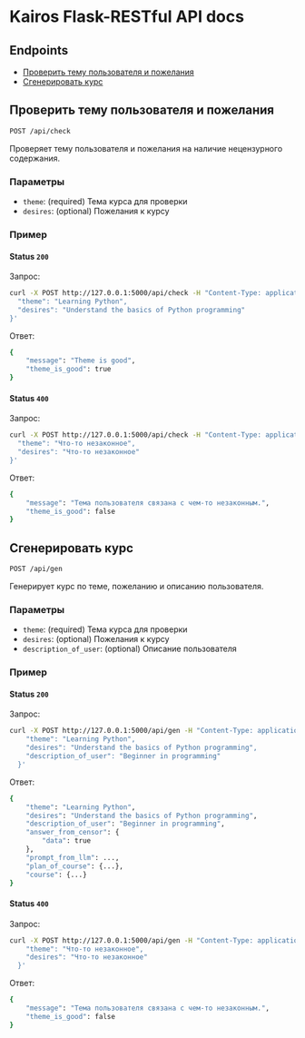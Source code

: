 # Kairos Flask-RESTful API docs

## Endpoints

- [Проверить тему пользователя и пожелания](#проверить-тему-пользователя-и-пожелания)
- [Сгенерировать курс](#сгенерировать-курс)

## Проверить тему пользователя и пожелания

```bash
POST /api/check
```

Проверяет тему пользователя и пожелания на наличие нецензурного содержания.

### Параметры

- `theme`: (required) Тема курса для проверки
- `desires`: (optional) Пожелания к курсу

### Пример

#### Status `200`

Запрос:

```bash
curl -X POST http://127.0.0.1:5000/api/check -H "Content-Type: application/json" -d '{
  "theme": "Learning Python",
  "desires": "Understand the basics of Python programming"
}'
```

Ответ:

```bash
{
    "message": "Theme is good",
    "theme_is_good": true
}
```

#### Status `400`

Запрос:

```bash
curl -X POST http://127.0.0.1:5000/api/check -H "Content-Type: application/json" -d '{
  "theme": "Что-то незаконное",
  "desires": "Что-то незаконное"
}'
```

Ответ:

```bash
{
    "message": "Тема пользователя связана с чем-то незаконным.",
    "theme_is_good": false
}
```

## Сгенерировать курс

```bash
POST /api/gen
```

Генерирует курс по теме, пожеланию и описанию пользователя.

### Параметры

- `theme`: (required) Тема курса для проверки
- `desires`: (optional) Пожелания к курсу
- `description_of_user`: (optional) Описание пользователя

### Пример

#### Status `200`

Запрос:

```bash
curl -X POST http://127.0.0.1:5000/api/gen -H "Content-Type: application/json" -d '{
    "theme": "Learning Python",
    "desires": "Understand the basics of Python programming",
    "description_of_user": "Beginner in programming"
  }'
```

Ответ:

```bash
{
    "theme": "Learning Python",
    "desires": "Understand the basics of Python programming",
    "description_of_user": "Beginner in programming",
    "answer_from_censor": {
        "data": true
    },
    "prompt_from_llm": ...,
    "plan_of_course": {...},
    "course": {...}
}
```

#### Status `400`

Запрос:

```bash
curl -X POST http://127.0.0.1:5000/api/gen -H "Content-Type: application/json" -d '{
    "theme": "Что-то незаконное",
    "desires": "Что-то незаконное"
  }'
```

Ответ:

```bash
{
    "message": "Тема пользователя связана с чем-то незаконным.",
    "theme_is_good": false
}
```
